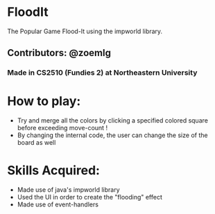 # FloodIt
The Popular Game Flood-It using the impworld library.
## Contributors: @zoemlg
### Made in CS2510 (Fundies 2) at Northeastern University
# How to play: 
- Try and merge all the colors by clicking a specified colored square before exceeding move-count !
- By changing the internal code, the user can change the size of the board as well
# Skills Acquired: 
- Made use of java's impworld library
- Used the UI in order to create the "flooding" effect
- Made use of event-handlers
